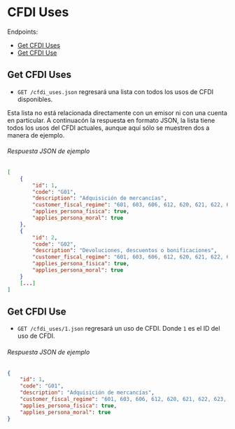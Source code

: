 
CFDI Uses
=========

Endpoints:

- [Get CFDI Uses](#get-cfdi-uses)
- [Get CFDI Use](#get-cfdi-use)


Get CFDI Uses
-------------

* `GET /cfdi_uses.json` regresará una lista con todos los usos de CFDI disponibles.

Esta lista no está relacionada directamente con un emisor ni con una cuenta en particular. A continuacón la respuesta en formato JSON, la lista tiene todos los usos del CFDI actuales, aunque aquí sólo se muestren dos a manera de ejemplo.

###### Respuesta JSON de ejemplo
```json
[
    {
        "id": 1,
        "code": "G01",
        "description": "Adquisición de mercancías",
        "customer_fiscal_regime": "601, 603, 606, 612, 620, 621, 622, 623, 624, 625,626",
        "applies_persona_fisica": true,
        "applies_persona_moral": true
    },
    {
        "id": 2,
        "code": "G02",
        "description": "Devoluciones, descuentos o bonificaciones",
        "customer_fiscal_regime": "601, 603, 606, 612, 620, 621, 622, 623, 624, 625,626",
        "applies_persona_fisica": true,
        "applies_persona_moral": true
    }
    [...]
]
```

Get CFDI Use
-------------

* `GET /cfdi_uses/1.json` regresará un uso de CFDI. Donde `1` es el ID del uso de CFDI.


###### Respuesta JSON de ejemplo
```json
{
    "id": 1,
    "code": "G01",
    "description": "Adquisición de mercancías",
    "customer_fiscal_regime": "601, 603, 606, 612, 620, 621, 622, 623, 624, 625,626",
    "applies_persona_fisica": true,
    "applies_persona_moral": true
}
```